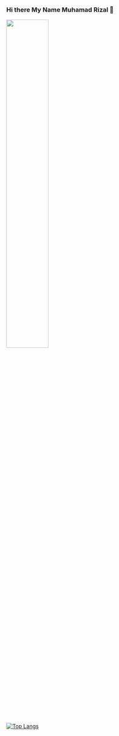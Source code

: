 ### Hi there My Name Muhamad Rizal 👋

<img align="let" width="47%" src="https://github-readme-stats.vercel.app/api?username=Rizal&show_icons=true&theme=radical" />

[![Top Langs](https://github-readme-stats.vercel.app/api/top-langs/?username=anuraghazra&layout=compact)](https://github.com/anuraghazra/github-readme-stats)
